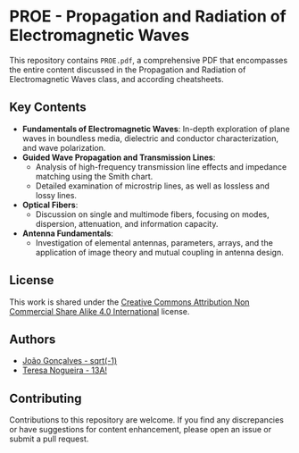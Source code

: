 # PROE - Propagation and Radiation of Electromagnetic Waves

This repository contains `PROE.pdf`, a comprehensive PDF that encompasses the entire content discussed in the Propagation and Radiation of Electromagnetic Waves class, and according cheatsheets.

## Key Contents

- **Fundamentals of Electromagnetic Waves**: In-depth exploration of plane waves in boundless media, dielectric and conductor characterization, and wave polarization.
- **Guided Wave Propagation and Transmission Lines**:
  - Analysis of high-frequency transmission line effects and impedance matching using the Smith chart.
  - Detailed examination of microstrip lines, as well as lossless and lossy lines.
- **Optical Fibers**:
  - Discussion on single and multimode fibers, focusing on modes, dispersion, attenuation, and information capacity.
- **Antenna Fundamentals**:
  - Investigation of elemental antennas, parameters, arrays, and the application of image theory and mutual coupling in antenna design.

## License

This work is shared under the [Creative Commons Attribution Non Commercial Share Alike 4.0 International][cc-by-nc-sa] license.

[cc-by-nc-sa]: https://creativecommons.org/licenses/by-nc-sa/4.0/

## Authors

- [João Gonçalves - sqrt(-1)](https://github.com/eusouojoao)
- [Teresa Nogueira - 13A!](https://github.com/FrolickingAsteroid)

## Contributing

Contributions to this repository are welcome. If you find any discrepancies or have suggestions for content enhancement, please open an issue or submit a pull request.
